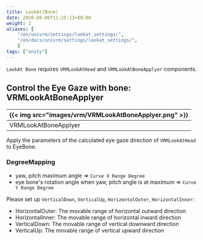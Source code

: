 ```yaml
---
title: LookAt(Bone)
date: 2020-08-06T11:25:13+09:00
weight: 2
aliases: [
    "/en/univrm/settings/lookat_settings/",
    "/en/docs/univrm/settings/lookat_settings/",
    ]
tags: ["unity"]
---
```


`LookAt Bone` requires `VRMLookAtHead` and `VRMLookAtBoneApplyer` components. 

## Control the Eye Gaze with bone: VRMLookAtBoneApplyer

|{{< img src="images/vrm/VRMLookAtBoneApplyer.png" >}}|
|-----|
|VRMLookAtBoneApplyer|

Apply the parameters of the calculated eye gaze direction of `VRMLookAtHead` to EyeBone.

### DegreeMapping

* yaw, pitch maximum angle  => `Curve X Range Degree`
* eye bone's rotation angle when yaw, pitch angle is at maximum => `Curve Y Range Degree`

Please set up `VerticalDown`, `VerticalUp`, `HorizontalOuter`, `HorizontalInner`:

* HorizontalOuter: The movable range of horizontal outward direction
* HorizontalInner: The movable range of horizontal inward direction
* VerticalDown: The movable range of vertical downward direction
* VerticalUp: The movable range of vertical upward direction
